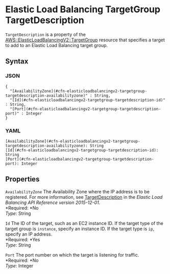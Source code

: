 # Elastic Load Balancing TargetGroup TargetDescription<a name="aws-properties-elasticloadbalancingv2-targetgroup-targetdescription"></a>

`TargetDescription` is a property of the [AWS::ElasticLoadBalancingV2::TargetGroup](aws-resource-elasticloadbalancingv2-targetgroup.md) resource that specifies a target to add to an Elastic Load Balancing target group\.

## Syntax<a name="w3ab2c21c14d870b5"></a>

### JSON<a name="aws-properties-elasticloadbalancingv2-targetgroup-targetdescription-syntax.json"></a>

```
{
  "[AvailabilityZone](#cfn-elasticloadbalancingv2-targetgroup-targetdescription-availabilityzone)" : String,
  "[Id](#cfn-elasticloadbalancingv2-targetgroup-targetdescription-id)" : String,
  "[Port](#cfn-elasticloadbalancingv2-targetgroup-targetdescription-port)" : Integer
}
```

### YAML<a name="elasticloadbalancingv2-targetgroup-targetdescription"></a>

```
[AvailabilityZone](#cfn-elasticloadbalancingv2-targetgroup-targetdescription-availabilityzone): String
[Id](#cfn-elasticloadbalancingv2-targetgroup-targetdescription-id): String
[Port](#cfn-elasticloadbalancingv2-targetgroup-targetdescription-port): Integer
```

## Properties<a name="w3ab2c21c14d870b7"></a>

`AvailabilityZone`  <a name="cfn-elasticloadbalancingv2-targetgroup-targetdescription-availabilityzone"></a>
The Availability Zone where the IP address is to be registered\. For more information, see [TargetDescription](http://docs.aws.amazon.com/elasticloadbalancing/latest/APIReference/API_TargetDescription.html) in the *Elastic Load Balancing API Reference version 2015\-12\-01*\.  
*Required: *No  
*Type*: String

`Id`  <a name="cfn-elasticloadbalancingv2-targetgroup-targetdescription-id"></a>
The ID of the target, such as an EC2 instance ID\. If the target type of the target group is `instance`, specify an instance ID\. If the target type is `ip`, specify an IP address\.  
*Required: *Yes  
*Type*: String

`Port`  <a name="cfn-elasticloadbalancingv2-targetgroup-targetdescription-port"></a>
The port number on which the target is listening for traffic\.  
*Required: *No  
*Type*: Integer